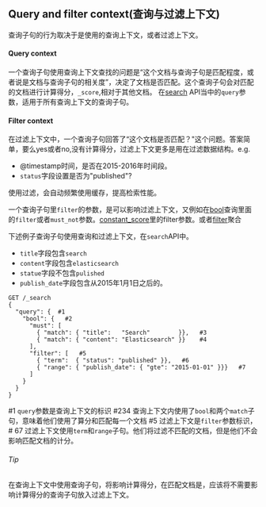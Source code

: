 ## Query and filter context(查询与过滤上下文)
查询子句的行为取决于是使用的查询上下文，或者过滤上下文。

#### Query context
一个查询子句使用查询上下文查找的问题是“这个文档与查询子句是匹配程度，或者说是文档与查询子句的相关度”，决定了文档是否匹配。这个查询子句会对匹配的文档进行计算得分，```_score```,相对于其他文档。
在[search](https://www.elastic.co/guide/en/elasticsearch/reference/current/search-request-query.html) API当中的```query```参数，适用于所有查询上下文的查询子句。

#### Filter context
在过滤上下文中，一个查询子句回答了“这个文档是否匹配？"这个问题。答案简单，要么yes或者no,没有计算得分，过滤上下文更多是用在过滤数据结构。e.g.
- @timestamp时间，是否在2015-2016年时间段。
- ```status```字段设置是否为"published"?

使用过滤，会自动频繁使用缓存，提高检索性能。

一个查询子句里```filter```的参数，是可以影响过滤上下文，又例如在[bool](https://www.elastic.co/guide/en/elasticsearch/reference/current/query-dsl-bool-query.html)查询里面的```filter```或者```must_not```参数。[constant_score](https://www.elastic.co/guide/en/elasticsearch/reference/current/query-dsl-constant-score-query.html)里的filter参数。或者[filter](https://www.elastic.co/guide/en/elasticsearch/reference/current/search-aggregations-bucket-filter-aggregation.html)聚合

下述例子查询子句使用查询和过滤上下文，在```search```API中。
- ```title```字段包含```search```
- ```content```字段包含```elasticsearch```
- ```statue```字段不包含```pulished```
- ```publish_date```字段包含从2015年1月1日之后的。
```
GET /_search
{
  "query": {  #1
    "bool": {   #2
      "must": [
        { "match": { "title":   "Search"        }},   #3
        { "match": { "content": "Elasticsearch" }}    #4
      ],
      "filter": [   #5
        { "term":  { "status": "published" }},   #6
        { "range": { "publish_date": { "gte": "2015-01-01" }}}   #7
      ]
    }
  }
}
```
\#1 ```query```参数是查询上下文的标识
\#234 查询上下文内使用了```bool```和两个```match```子句，意味着他们使用了算分和匹配每一个文档
\#5 过滤上下文是```filter```参数标识，
\# 67 过滤上下文使用```term```和```range```子句。他们将过滤不匹配的文档，但是他们不会影响匹配文档的计分。

###### Tip
在查询上下文中使用查询子句，将影响计算得分，在匹配文档是，应该将不需要影响计算得分的查询子句放入过滤上下文。


